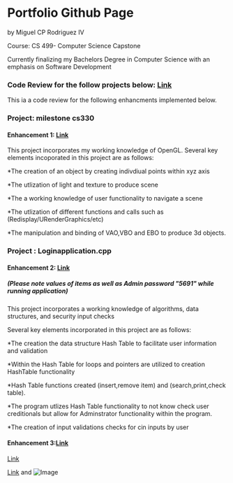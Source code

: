# Portfolio Github Page
by Miguel CP Rodriguez IV 

Course: CS 499- Computer Science Capstone  

Currently finalizing my Bachelors Degree in Computer Science with an emphasis on Software Development 


### Code Review for the follow projects below: [Link](https://youtu.be/L57Ke2MWIyc)
  
This ia a code review for the following enhancments implemented below. 
 


### Project: milestone cs330

#### Enhancement 1: [Link](https://github.com/migrodri1980/Working-portfolio-/tree/main/milestone%20cs330)

This project incorporates my working knowledge of OpenGL.
Several key elements incoporated in this project are as follows:


*The creation of an object by creating indivdiual points within xyz axis

*The utlization of light and texture to produce scene 

*The a working knowledge of user functionality to navigate a scene

*The utlization of different functions and calls such as (Redisplay/URenderGraphics/etc)

*The manipulation and binding of VAO,VBO and EBO to produce 3d objects. 

### Project : Loginapplication.cpp

#### Enhancement 2: [Link](https://github.com/migrodri1980/Working-portfolio-/blob/main/Loginapplication.cpp)
##### (Please note values of items as well as Admin password "5691" while running application)

This project incorporates a working knowledge of algorithms, data structures, and security input checks

Several key elements incorporated in this project are as follows: 

*The creation the data structure Hash Table to facilitate user information and validation

*Within the Hash Table for loops and pointers are utilized to creation HashTable functionality

*Hash Table functions created (insert,remove item) and (search,print,check table). 

*The program utlizes Hash Table functionality to not know check user creditionals but 
allow for Adminstrator functionality within the program. 

*The creation of input validations checks for cin inputs by user

#### Enhancement 3:[Link](https://github.com/migrodri1980/Working-portfolio-/blob/main/LoginapplicationWSQL.cpp)



[Link](https://youtu.be/L57Ke2MWIyc)














[Link](https://github.com/migrodri1980/Working-portfolio-.git) and ![Image](src)
```

